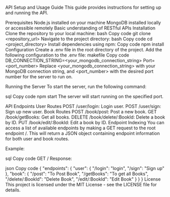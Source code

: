 API Setup and Usage Guide
This guide provides instructions for setting up and running the API.

Prerequisites
Node.js installed on your machine
MongoDB installed locally or accessible remotely
Basic understanding of RESTful APIs
Installation
Clone the repository to your local machine:
bash
Copy code
git clone <repository_url>
Navigate to the project directory:
bash
Copy code
cd <project_directory>
Install dependencies using npm:
Copy code
npm install
Configuration
Create a .env file in the root directory of the project.
Add the following configuration to the .env file:
makefile
Copy code
DB_CONNECTION_STRING=<your_mongodb_connection_string>
Port=<port_number>
Replace <your_mongodb_connection_string> with your MongoDB connection string, and <port_number> with the desired port number for the server to run on.

Running the Server
To start the server, run the following command:

sql
Copy code
npm start
The server will start running on the specified port.

API Endpoints
User Routes
POST /user/login: Login user.
POST /user/sign: Sign up new user.
Book Routes
POST /book/post: Post a new book.
GET /book/getBooks: Get all books.
DELETE /book/delete/:BookId: Delete a book by ID.
PUT /book/edit/:BookId: Edit a book by ID.
Endpoint Indexing
You can access a list of available endpoints by making a GET request to the root endpoint /. This will return a JSON object containing endpoint information for both user and book routes.

Example:

sql
Copy code
GET /
Response:

json
Copy code
{
  "endpoints": {
    "user": {
      "/login": "login",
      "/sign": "Sign up"
    },
    "book": {
      "/post": "To Post Book",
      "/getBooks": "To get all Books",
      "/delete/:BookId": "Delete Book",
      "/edit/:BookId": "Edit Book"
    }
  }
}
License
This project is licensed under the MIT License - see the LICENSE file for details.
